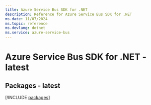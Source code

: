 ```yaml
---
title: Azure Service Bus SDK for .NET
description: Reference for Azure Service Bus SDK for .NET
ms.date: 11/07/2024
ms.topic: reference
ms.devlang: dotnet
ms.service: azure-service-bus
---
```

# Azure Service Bus SDK for .NET - latest
## Packages - latest
[!INCLUDE [packages](service-bus-index.md)]